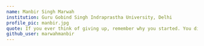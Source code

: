 ```yaml
---
name: Manbir Singh Marwah
institution: Guru Gobind Singh Indraprastha University, Delhi
profile_pic: manbir.jpg
quote: If you ever think of giving up, remember why you started. You didn't come this far, to only come this far.
github_user: marwahmanbir
---
```

